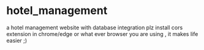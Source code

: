 # hotel_management
a hotel management website with database integration 
plz install cors extension in chrome/edge or what ever browser you are using , it makes life easier ;)
